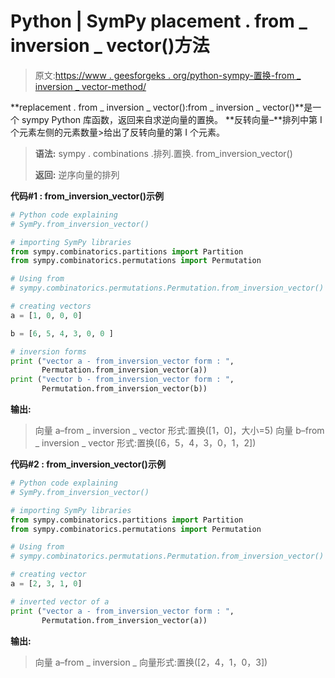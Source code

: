 # Python | SymPy placement . from _ inversion _ vector()方法

> 原文:[https://www . geesforgeks . org/python-sympy-置换-from _ inversion _ vector-method/](https://www.geeksforgeeks.org/python-sympy-permutation-from_inversion_vector-method/)

**replacement . from _ inversion _ vector():from _ inversion _ vector()**是一个 sympy Python 库函数，返回来自求逆向量的置换。
**反转向量–**排列中第 I 个元素左侧的元素数量>给出了反转向量的第 I 个元素。

> **语法:**
> sympy . combinations .排列.置换. from_inversion_vector()
> 
> **返回:**
> 逆序向量的排列

**代码#1 : from_inversion_vector()示例**

```py
# Python code explaining
# SymPy.from_inversion_vector()

# importing SymPy libraries
from sympy.combinatorics.partitions import Partition
from sympy.combinatorics.permutations import Permutation

# Using from 
# sympy.combinatorics.permutations.Permutation.from_inversion_vector() method 

# creating vectors
a = [1, 0, 0, 0]

b = [6, 5, 4, 3, 0, 0 ]

# inversion forms
print ("vector a - from_inversion_vector form : ", 
       Permutation.from_inversion_vector(a))
print ("vector b - from_inversion_vector form : ", 
       Permutation.from_inversion_vector(b))
```

**输出:**

> 向量 a–from _ inversion _ vector 形式:置换([1，0]，大小=5)
> 向量 b–from _ inversion _ vector 形式:置换([6，5，4，3，0，1，2])

**代码#2 : from_inversion_vector()示例**

```py
# Python code explaining
# SymPy.from_inversion_vector()

# importing SymPy libraries
from sympy.combinatorics.partitions import Partition
from sympy.combinatorics.permutations import Permutation

# Using from 
# sympy.combinatorics.permutations.Permutation.from_inversion_vector() method 

# creating vector
a = [2, 3, 1, 0]

# inverted vector of a
print ("vector a - from_inversion_vector form : ", 
       Permutation.from_inversion_vector(a))
```

**输出:**

> 向量 a–from _ inversion _ 向量形式:置换([2，4，1，0，3])